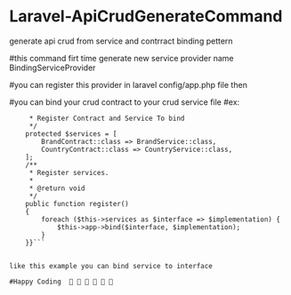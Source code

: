 # Laravel-ApiCrudGenerateCommand
generate api crud from service and contrract binding pettern

#this command firt time generate new service provider name BindingServiceProvider

#you can register this provider in laravel config/app.php file then

#you can bind your crud contract to your crud  service file
#ex:
```{php} {/**
     * Register Contract and Service To bind
     */
    protected $services = [
        BrandContract::class => BrandService::class,
        CountryContract::class => CountryService::class,
    ];
    /**
     * Register services.
     *
     * @return void
     */
    public function register()
    {
        foreach ($this->services as $interface => $implementation) {
            $this->app->bind($interface, $implementation);
        }
    }}```
   

like this example you can bind service to interface 

#Happy Coding  🤩 🤩 🤩 🤩 🤩 🤩
